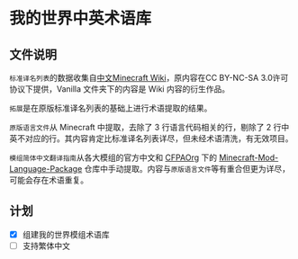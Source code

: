 # 我的世界中英术语库

## 文件说明

`标准译名列表`的数据收集自[中文Minecraft Wiki](https://minecraft.fandom.com/zh/wiki/Minecraft_Wiki)，原内容在CC BY-NC-SA 3.0许可协议下提供，Vanilla 文件夹下的内容是 Wiki 内容的衍生作品。

`拓展`是在原版标准译名列表的基础上进行术语提取的结果。

`原版语言文件`从 Minecraft 中提取，去除了 3 行语言代码相关的行，剔除了 2 行中英不对应的行。其内容肯定比标准译名列表详尽，但未经术语清洗，有无效项目。

`模组简体中文翻译指南`从各大模组的官方中文和 [CFPAOrg](https://github.com/CFPAOrg) 下的 [Minecraft-Mod-Language-Package](https://github.com/CFPAOrg/Minecraft-Mod-Language-Package) 仓库中手动提取。内容与`原版语言文件`等有重合但更为详尽，可能会存在术语重复。

## 计划

- [x] 组建我的世界模组术语库
- [ ] 支持繁体中文
